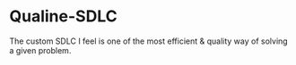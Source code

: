# Qualine-SDLC
The custom SDLC I feel is one of the most efficient &amp; quality way of solving a given problem.
